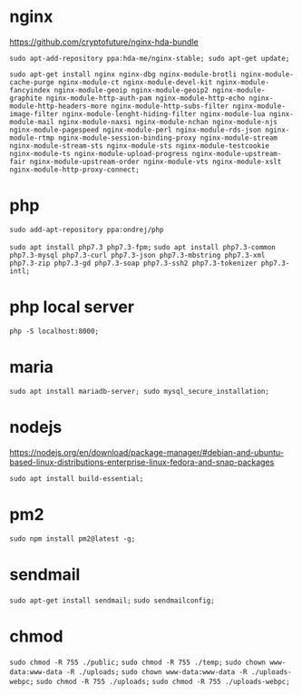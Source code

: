 
# nginx

https://github.com/cryptofuture/nginx-hda-bundle

`sudo apt-add-repository ppa:hda-me/nginx-stable;
sudo apt-get update;`

`sudo apt-get install nginx nginx-dbg nginx-module-brotli nginx-module-cache-purge nginx-module-ct nginx-module-devel-kit nginx-module-fancyindex nginx-module-geoip nginx-module-geoip2 nginx-module-graphite nginx-module-http-auth-pam nginx-module-http-echo nginx-module-http-headers-more nginx-module-http-subs-filter nginx-module-image-filter nginx-module-lenght-hiding-filter nginx-module-lua nginx-module-mail nginx-module-naxsi nginx-module-nchan nginx-module-njs nginx-module-pagespeed nginx-module-perl nginx-module-rds-json nginx-module-rtmp nginx-module-session-binding-proxy nginx-module-stream nginx-module-stream-sts nginx-module-sts nginx-module-testcookie nginx-module-ts nginx-module-upload-progress nginx-module-upstream-fair nginx-module-upstream-order nginx-module-vts nginx-module-xslt nginx-module-http-proxy-connect;`


# php

`sudo add-apt-repository ppa:ondrej/php`

`sudo apt install php7.3 php7.3-fpm;`
`sudo apt install php7.3-common php7.3-mysql php7.3-curl php7.3-json php7.3-mbstring php7.3-xml php7.3-zip php7.3-gd php7.3-soap php7.3-ssh2 php7.3-tokenizer php7.3-intl;`

# php local server

`php -S localhost:8000;`

# maria

`sudo apt install mariadb-server;
sudo mysql_secure_installation;`

# nodejs

https://nodejs.org/en/download/package-manager/#debian-and-ubuntu-based-linux-distributions-enterprise-linux-fedora-and-snap-packages

`sudo apt install build-essential;`

# pm2

`sudo npm install pm2@latest -g;`

# sendmail

`sudo apt-get install sendmail;`
`sudo sendmailconfig;`

# chmod

`sudo chmod -R 755 ./public;`
`sudo chmod -R 755 ./temp;`
`sudo chown www-data:www-data -R ./uploads;`
`sudo chown www-data:www-data -R ./uploads-webpc;`
`sudo chmod -R 755 ./uploads;`
`sudo chmod -R 755 ./uploads-webpc;`
